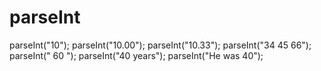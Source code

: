 # parseInt
parseInt("10"); parseInt("10.00"); parseInt("10.33"); parseInt("34 45 66"); parseInt(" 60 "); parseInt("40 years"); parseInt("He was 40");
